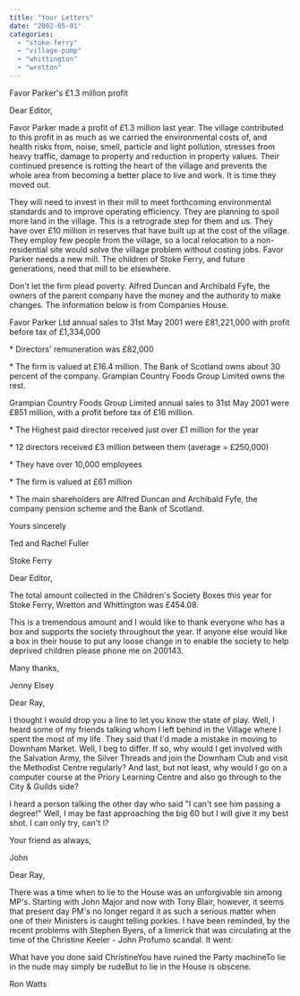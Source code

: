 ```yaml
---
title: "Your Letters"
date: "2002-05-01"
categories: 
  - "stoke-ferry"
  - "village-pump"
  - "whittington"
  - "wretton"
---
```


Favor Parker's £1.3 million profit

Dear Editor,

Favor Parker made a profit of £1.3 million last year. The village contributed to this profit in as much as we carried the environmental costs of, and health risks from, noise, smell, particle and light pollution, stresses from heavy traffic, damage to property and reduction in property values. Their continued presence is rotting the heart of the village and prevents the whole area from becoming a better place to live and work. It is time they moved out.

They will need to invest in their mill to meet forthcoming environmental standards and to improve operating efficiency. They are planning to spoil more land in the village. This is a retrograde step for them and us. They have over £10 million in reserves that have built up at the cost of the village. They employ few people from the village, so a local relocation to a non-residential site would solve the village problem without costing jobs. Favor Parker needs a new mill. The children of Stoke Ferry, and future generations, need that mill to be elsewhere.

Don't let the firm plead poverty. Alfred Duncan and Archibald Fyfe, the owners of the parent company have the money and the authority to make changes. The information below is from Companies House.

Favor Parker Ltd annual sales to 31st May 2001 were £81,221,000 with profit before tax of £1,334,000

\* Directors' remuneration was £82,000

\* The firm is valued at £16.4 million. The Bank of Scotland owns about 30 percent of the company. Grampian Country Foods Group Limited owns the rest.

Grampian Country Foods Group Limited annual sales to 31st May 2001 were £851 million, with a profit before tax of £16 million.

\* The Highest paid director received just over £1 million for the year

\* 12 directors received £3 million between them (average = £250,000)

\* They have over 10,000 employees

\* The firm is valued at £61 million

\* The main shareholders are Alfred Duncan and Archibald Fyfe, the company pension scheme and the Bank of Scotland.

Yours sincerely

Ted and Rachel Fuller

Stoke Ferry

Dear Editor,

The total amount collected in the Children's Society Boxes this year for Stoke Ferry, Wretton and Whittington was £454.08.

This is a tremendous amount and I would like to thank everyone who has a box and supports the society throughout the year. If anyone else would like a box in their house to put any loose change in to enable the society to help deprived children please phone me on 200143.

Many thanks,

Jenny Elsey

Dear Ray,

I thought I would drop you a line to let you know the state of play. Well, I heard some of my friends talking whom I left behind in the Village where I spent the most of my life. They said that I'd made a mistake in moving to Downham Market. Well, I beg to differ. If so, why would I get involved with the Salvation Army, the Silver Threads and join the Downham Club and visit the Methodist Centre regularly? And last, but not least, why would I go on a computer course at the Priory Learning Centre and also go through to the City & Guilds side?

I heard a person talking the other day who said "I can't see him passing a degree!" Well, I may be fast approaching the big 60 but I will give it my best shot. I can only try, can't I?

Your friend as always,

John

Dear Ray,

There was a time when to lie to the House was an unforgivable sin among MP's. Starting with John Major and now with Tony Blair, however, it seems that present day PM's no longer regard it as such a serious matter when one of their Ministers is caught telling porkies. I have been reminded, by the recent problems with Stephen Byers, of a limerick that was circulating at the time of the Christine Keeler - John Profumo scandal. It went:

What have you done said ChristineYou have ruined the Party machineTo lie in the nude may simply be rudeBut to lie in the House is obscene.

Ron Watts
